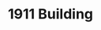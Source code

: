 ---
events:
- building: 1911 Building
  categories: 1911-building
  description: Dorothy Williams became the first African American instructor with
    faculty ranking, teaching in the Department of Sociology and Anthropology.
  event_decade: '1960'
  event_id: '2'
  excerpt: Dorothy Williams became the first African American instructor with faculty
    ranking, teaching in the Department of Sociology and Anthropology.
  image id (orig): '0227372'
  image_caption: Dorothy S. Williams, NC State University Faculty
  image_id: '0227372'
  image_link: https://d.lib.ncsu.edu/collections/catalog/0227372
  start_date: 01/01/1965
  title: First African American Instructor with Faculty Ranking
  year: '1965'
- building: 1911 Building
  categories: 1911-building
  description: In fall 1969, NC State began offering Black Studies courses; these
    courses included black American literature, the Afro American in America, black
    Americans in American politics, and black ideology. Previously, many students
    were going to Shaw University and St. Augustine's College to take these classes.
  event_decade: '1960'
  event_id: '51'
  excerpt: In fall 1969, NC State began offering Black Studies courses; these courses
    included black American literature, the Afro American in America, black Americans
    in American politics, and black ideology. Previously, many students were going
    to Shaw University and St. Augustine's College to take these classes.
  image id (orig): 0004739
  image_caption: Nineteen Eleven Building
  image_id: 0004739
  image_link: https://d.lib.ncsu.edu/collections/catalog/0004739
  redirect_from: /events/54/index.html
  start_date: 09/01/1969
  title: First Black Studies Classes offered
  year: '1969'
lat: '35.786499'
layout: post
lng: '-78.667297'
order: 6
permalink: places/1911-building/
place: 1911-building
route:
  code: Ok
  routes:
  - distance: 209.026
    duration: 154.201
    geometry:
      coordinates:
      - - -78.667158
        - 35.786463
      - - -78.667148
        - 35.786488
      - - -78.666964
        - 35.786962
      - - -78.667185
        - 35.787164
      - - -78.667303
        - 35.787283
      - - -78.667402
        - 35.787369
      - - -78.667479
        - 35.787417
      - - -78.66753
        - 35.787436
      - - -78.667516
        - 35.787472
      - - -78.667492
        - 35.787531
      - - -78.667897
        - 35.787634
      - - -78.667925
        - 35.787639
      - - -78.66797
        - 35.787649
      - - -78.668058
        - 35.787669
      - - -78.668044
        - 35.787719
      - - -78.668026
        - 35.787781
      type: LineString
    legs:
    - admins:
      - iso_3166_1: US
        iso_3166_1_alpha3: USA
      distance: 209.026
      duration: 154.201
      steps:
      - distance: 58.026
        driving_side: right
        duration: 40.863
        geometry:
          coordinates:
          - - -78.667158
            - 35.786463
          - - -78.667148
            - 35.786488
          - - -78.666964
            - 35.786962
          type: LineString
        intersections:
        - admin_index: 0
          bearings:
          - 18
          duration: 2.131
          entry:
          - true
          geometry_index: 0
          is_urban: true
          location:
          - -78.667158
          - 35.786463
          mapbox_streets_v8:
            class: street
          out: 0
          weight: 2.131
        - admin_index: 0
          bearings:
          - 17
          - 198
          entry:
          - true
          - false
          geometry_index: 1
          in: 1
          is_urban: true
          location:
          - -78.667148
          - 35.786488
          mapbox_streets_v8:
            class: street
          out: 0
        maneuver:
          bearing_after: 18
          bearing_before: 0
          instruction: Walk north on Current Drive.
          location:
          - -78.667158
          - 35.786463
          type: depart
        mode: walking
        name: Current Drive
        weight: 40.863
      - distance: 74
        driving_side: right
        duration: 53.113
        geometry:
          coordinates:
          - - -78.666964
            - 35.786962
          - - -78.667185
            - 35.787164
          - - -78.667303
            - 35.787283
          - - -78.667402
            - 35.787369
          - - -78.667479
            - 35.787417
          - - -78.66753
            - 35.787436
          type: LineString
        intersections:
        - admin_index: 0
          bearings:
          - 197
          - 318
          duration: 21.127
          entry:
          - false
          - true
          geometry_index: 2
          in: 0
          is_urban: true
          location:
          - -78.666964
          - 35.786962
          mapbox_streets_v8:
            class: street
          out: 1
          turn_weight: 5
          weight: 26.127
        - admin_index: 0
          bearings:
          - 138
          - 321
          entry:
          - false
          - true
          geometry_index: 3
          in: 0
          is_urban: true
          location:
          - -78.667185
          - 35.787164
          mapbox_streets_v8:
            class: street
          out: 1
          turn_duration: 1
          turn_weight: 1
        maneuver:
          bearing_after: 318
          bearing_before: 17
          instruction: Turn left onto Founders Drive.
          location:
          - -78.666964
          - 35.786962
          modifier: left
          type: turn
        mode: walking
        name: Founders Drive
        weight: 58.113
      - distance: 11
        driving_side: right
        duration: 8.746
        geometry:
          coordinates:
          - - -78.66753
            - 35.787436
          - - -78.667516
            - 35.787472
          - - -78.667492
            - 35.787531
          type: LineString
        intersections:
        - admin_index: 0
          bearings:
          - 18
          - 124
          duration: 2.817
          entry:
          - true
          - false
          geometry_index: 7
          in: 1
          is_urban: true
          location:
          - -78.66753
          - 35.787436
          mapbox_streets_v8:
            class: service
          out: 0
          turn_weight: 5
          weight: 7.817
        - admin_index: 0
          bearings:
          - 18
          - 198
          entry:
          - true
          - false
          geometry_index: 8
          in: 1
          is_urban: true
          location:
          - -78.667516
          - 35.787472
          mapbox_streets_v8:
            class: service
          out: 0
          turn_duration: 1
          turn_weight: 1
        maneuver:
          bearing_after: 18
          bearing_before: 304
          instruction: Turn right onto the walkway.
          location:
          - -78.66753
          - 35.787436
          modifier: right
          type: turn
        mode: walking
        name: ''
        weight: 13.746
      - distance: 53
        driving_side: right
        duration: 37.324
        geometry:
          coordinates:
          - - -78.667492
            - 35.787531
          - - -78.667897
            - 35.787634
          - - -78.667925
            - 35.787639
          - - -78.66797
            - 35.787649
          - - -78.668058
            - 35.787669
          type: LineString
        intersections:
        - admin_index: 0
          bearings:
          - 198
          - 287
          duration: 28.873
          entry:
          - false
          - true
          geometry_index: 9
          in: 0
          is_urban: true
          location:
          - -78.667492
          - 35.787531
          mapbox_streets_v8:
            class: service
          out: 1
          weight: 28.873
        - admin_index: 0
          bearings:
          - 107
          - 285
          duration: 2.817
          entry:
          - false
          - true
          geometry_index: 11
          in: 0
          is_urban: true
          location:
          - -78.667925
          - 35.787639
          mapbox_streets_v8:
            class: service
          out: 1
          weight: 2.817
        - admin_index: 0
          bearings:
          - 105
          - 286
          entry:
          - false
          - true
          geometry_index: 12
          in: 0
          is_urban: true
          location:
          - -78.66797
          - 35.787649
          mapbox_streets_v8:
            class: service
          out: 1
        maneuver:
          bearing_after: 287
          bearing_before: 18
          instruction: Turn left onto the walkway.
          location:
          - -78.667492
          - 35.787531
          modifier: left
          type: turn
        mode: walking
        name: ''
        weight: 37.324
      - distance: 13
        driving_side: right
        duration: 14.155
        geometry:
          coordinates:
          - - -78.668058
            - 35.787669
          - - -78.668044
            - 35.787719
          - - -78.668026
            - 35.787781
          type: LineString
        intersections:
        - admin_index: 0
          bearings:
          - 13
          - 106
          duration: 4.225
          entry:
          - true
          - false
          geometry_index: 13
          in: 1
          is_urban: true
          location:
          - -78.668058
          - 35.787669
          mapbox_streets_v8:
            class: street
          out: 0
          turn_weight: 5
          weight: 9.225
        - admin_index: 0
          bearings:
          - 13
          - 193
          entry:
          - true
          - false
          geometry_index: 14
          in: 1
          is_urban: true
          location:
          - -78.668044
          - 35.787719
          mapbox_streets_v8:
            class: street
          out: 0
          turn_duration: 5
          turn_weight: 5
        maneuver:
          bearing_after: 13
          bearing_before: 286
          instruction: Turn right onto Lampe Drive.
          location:
          - -78.668058
          - 35.787669
          modifier: right
          type: turn
        mode: walking
        name: Lampe Drive
        weight: 19.155
      - distance: 0
        driving_side: right
        duration: 0
        geometry:
          coordinates:
          - - -78.668026
            - 35.787781
          - - -78.668026
            - 35.787781
          type: LineString
        intersections:
        - admin_index: 0
          bearings:
          - 193
          entry:
          - true
          geometry_index: 15
          in: 0
          location:
          - -78.668026
          - 35.787781
        maneuver:
          bearing_after: 0
          bearing_before: 13
          instruction: You have arrived at your destination.
          location:
          - -78.668026
          - 35.787781
          type: arrive
        mode: walking
        name: Lampe Drive
        weight: 0
      summary: Current Drive, Founders Drive
      weight: 169.201
    weight: 169.201
    weight_name: pedestrian
  waypoints:
  - distance: 13.195
    location:
    - -78.667158
    - 35.786463
    name: Current Drive
  - distance: 1.334
    location:
    - -78.668026
    - 35.787781
    name: Lampe Drive
title: 1911 Building

---